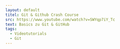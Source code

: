```yaml
---
layout: default
titel: Git & Github Crash Course
src: https://www.youtube.com/watch?v=SWYqp7iY_Tc
text: Basics zu Git & GitHub
tags:
  - Videotutorials
  - Git
---
```

